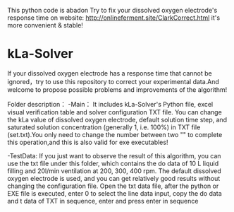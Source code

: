 This python code is abadon
Try to fix your dissolved oxygen electrode's response time on website:
http://onlineferment.site/ClarkCorrect.html
it's more convenient & stable!





# kLa-Solver
  If your dissolved oxygen electrode has a response time that cannot be ignored，try to use this repository to correct your experimental data.And welcome to propose possible problems and improvements of the algorithm!

Folder description：
-Main：
  It includes kLa-Solver's Python file, excel visual verification table and solver configuration TXT file.
  You can change the kLa value of dissolved oxygen electrode, default solution time step, and saturated solution concentration (generally 1, i.e. 100%) in TXT file (set.txt).You only need to change the number between two "<text>" to complete this operation,and this is also valid for exe executables!
  
-TestData:
  If you just want to observe the result of this algorithm, you can use the txt file under this folder, which contains the do data of 10 L liquid filling and 20l/min ventilation at 200, 300, 400 rpm. The default dissolved oxygen electrode is used, and you can get relatively good results without changing the configuration file.
  Open the txt data file, after the python or EXE file is executed, enter 0 to select the line data input, copy the do data and t data of TXT in sequence, enter and press enter in sequence
